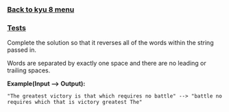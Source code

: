 ### [Back to kyu 8 menu](..)<br>
### [Tests](../../../../../../../test/java/net/oleksin/kata/kyu8/reversedwords)
Complete the solution so that it reverses all of the words within the string passed in.

Words are separated by exactly one space and there are no leading or trailing spaces.

<b>Example(Input --> Output):</b>

`"The greatest victory is that which requires no battle" --> "battle no requires which that is victory greatest The"`
